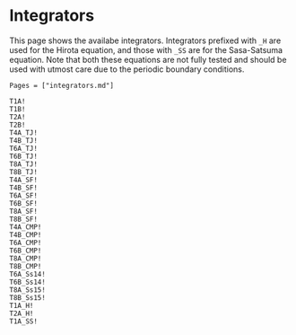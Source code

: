 # Integrators
This page shows the availabe integrators. Integrators prefixed with `_H` are used for the Hirota equation, and those with `_SS` are for the Sasa-Satsuma equation. Note that both these equations are not fully tested and should be used with utmost care due to the periodic boundary conditions.

```@index
Pages = ["integrators.md"]
```

```@docs
T1A!
T1B!
T2A!
T2B!
T4A_TJ!
T4B_TJ!
T6A_TJ!
T6B_TJ!
T8A_TJ!
T8B_TJ!
T4A_SF!
T4B_SF!
T6A_SF!
T6B_SF!
T8A_SF!
T8B_SF!
T4A_CMP!
T4B_CMP!
T6A_CMP!
T6B_CMP!
T8A_CMP!
T8B_CMP!
T6A_Ss14!
T6B_Ss14!
T8A_Ss15!
T8B_Ss15!
T1A_H!
T2A_H!
T1A_SS!
```